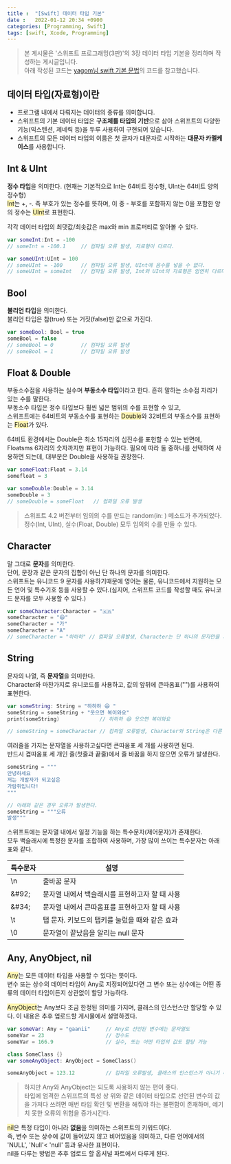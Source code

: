 ```yaml
---
title :  "[Swift] 데이터 타입 기본"
date :   2022-01-12 20:34 +0900
categories: [Programming, Swift]
tags: [swift, Xcode, Programming]
---
```


> 본 게시물은 '스위프트 프로그래밍(3판)'의 3장 데이터 타입 기본을 정리하며 작성하는 게시글입니다.  
> 아래 작성된 코드는 [yagom님 swift 기본 문법](https://github.com/yagom/swift_basic.git)의 코드를 참고했습니다.
> 
## 데이터 타입(자료형)이란 
- 프로그램 내에서 다뤄지는 데이터의 종류를 의미합니다.
- 스위프트의 기본 데이터 타입은 **구조체를 타입의 기반**으로 삼아 스위프트의 다양한 기능(익스텐션, 제네릭 등)을 두루 사용하여 구현되어 있습니다.
- 스위프트의 모든 데이터 타입의 이름은 첫 글자가 대문자로 시작하는 **대문자 카멜케이스**를 사용합니다. 


## Int & UInt
**정수 타입**을 의미한다. (현재는 기본적으로 Int는 64비트 정수형, UInt는 64비트 양의 정수형)  
<span style="background-color:#fff5b1">Int</span>는 +, -. 즉 부호가 있는 정수를 뜻하며, 이 중 - 부호를 포함하지 않는 0을 포함한 양의 정수는 <span style="background-color:#fff5b1">UInt</span>로 표현한다.

각각 데이터 타입의 최댓값/최솟값은 max와 min 프로퍼티로 알아볼 수 있다.
```swift
var someInt:Int = -100
// someInt = -100.1     // 컴파일 오류 발생, 자료형이 다르다.
```

```swift
var someUInt:UInt = 100
// someUInt = -100      // 컴파일 오류 발생, UInt에 음수를 넣을 수 없다.
// someUInt = someInt   // 컴파일 오류 발생, Int와 UInt의 자료형은 엄연히 다르다.
```

## Bool
**불리언 타입**을 의미한다.  
불리언 타입은 참(true) 또는 거짓(false)만 값으로 가진다.     
```swift
var someBool: Bool = true
someBool = false
// someBool = 0         // 컴파일 오류 발생
// someBool = 1         // 컴파일 오류 발생
```

## Float & Double
부동소수점을 사용하는 실수며 **부동소수 타입**이라고 한다. 흔히 말하는 소수점 자리가 있는 수를 말한다.  
부동소수 타입은 정수 타입보다 훨씬 넓은 범위의 수를 표현할 수 있고,   
스위프트에는 64비트의 부동소수를 표현하는 <span style="background-color:#fff5b1">Double</span>와 32비트의 부동소수를 표현하는 <span style="background-color:#fff5b1">Float</span>가 있다.  

64비트 환경에서는 Double은 최소 15자리의 십진수를 표헌할 수 있는 반면에, Floatsms 6자리의 숫자까지만 표현이 가능하다. 필요에 따라 둘 중하나를 선택하여 사용하면 되는데, 대부분은 Double을 사용하길 권장한다.

```swift
var someFloat:Float = 3.14
somefloat = 3

var someDouble:Double = 3.14
someDouble = 3
// someDouble = someFloat   // 컴파일 오류 발생
```

> 스위프트 4.2 버전부터 임의의 수를 만드는 random(in: ) 메소드가 추가되었다.  
> 정수(Int, UInt), 실수(Float, Double) 모두 임의의 수를 만들 수 있다.  


## Character
말 그대로 **문자**를 의미한다.   
단어, 문장과 같은 문자의 집합이 아닌 단 하나의 문자를 의미한다.   
스위프트는 유니코드 9 문자를 사용하기때문에 영어는 물론, 유니코드에서 지원하는 모든 언어 및 특수기호 등을 사용할 수 있다.(심지어, 스위프트 코드를 작성할 때도 유니코드 문자를 모두 사용할 수 있다.)
```swift
var someCharacter:Character = "🇰🇷"
someCharacter = "😄"
someCharacter = "가"
someCharacter = "A"
// someCharacter = "하하하" // 컴파일 오류발생, Character는 단 하나의 문자만을 의미하기 때문이다.
```

## String
문자의 나열, 즉 **문자열**을 의미한다.  
Character와 마찬가지로 유니코드를 사용하고, 값의 앞뒤에 큰따옴표("")를 사용하여 표현한다.
```swift
var someString: String = "하하하 😄 "
someString = someString + "웃으면 복이와요"
print(someString)             // 하하하 😄 웃으면 복이와요

// someString = someCharacter // 컴파일 오류발생, Character와 String은 다른 데이터 타입이다.
```
  

여러줄을 가지는 문자열을 사용하고싶다면 큰따옴표 세 개를 사용하면 된다.  
반드시 겹따옴표 세 개인 줄(첫줄과 끝줄)에서 줄 바꿈을 하지 않으면 오류가 발생한다.  
```swift
someString = """
안녕하세요
저는 개발자가 되고싶은
가람쥐입니다!
"""

// 아래와 같은 경우 오류가 발생한다.
someString = """오류
발생"""
```
  

스위프트에는 문자열 내에서 일정 기능을 하는 특수문자(제어문자)가 존재한다.  
모두 백슬래시에 특정한 문자를 조합하여 사용하며, 가장 많이 쓰이는 특수문자는 아래 표와 같다.

|특수문자|설명|
|------|------|
|\n|줄바꿈 문자|
|\&#92;|문자열 내에서 백슬래시를 표현하고자 할 때 사용|
|\&#34;|문자열 내에서 큰따옴표를 표현하고자 할 때 사용|
|\t|탭 문자. 키보드의 탭키를 눌렀을 때와 같은 효과|
|\0|문자열이 끝났음을 알리는 null 문자|

  

## Any, AnyObject, nil
<span style="background-color:#fff5b1">Any</span>는 모든 데이터 타입을 사용할 수 있다는 뜻이다.  
변수 또는 상수의 데이터 타입이 Any로 지정되어있다면 그 변수 또는 상수에는 어떤 종류의 데이터 타입이든지 상관없이 할당 가능하다.  

<span style="background-color:#fff5b1">AnyObject</span>는 Any보다 조금 한정된 의미를 가지며, 클래스의 인스턴스만 할당할 수 있다. 이 내용은 추후 업로드할 게시물에서 설명하겠다. 
```swift
var someVar: Any = "gaanii"     // Any로 선언된 변수에는 문자열도
someVar = 23                    // 정수도
someVar = 166.9                 // 실수, 또는 어떤 타입의 값도 할당 가능
```

```swift
class SomeClass {}
var someAnyObject: AnyObject = SomeClass()

someAnyObject = 123.12          // 컴파일 오류발생, 클래스의 인스턴스가 아니기 때문
```
> 하지만 Any와 AnyObject는 되도록 사용하지 않는 편이 좋다.  
> 타입에 엄격한 스위프트의 특성 상 위와 같은 데이터 타입으로 선언된 변수의 값을 가져다 쓰려면 매번 타입 확인 및 변환을 해줘야 하는 불편함이 존재하며, 예기치 못한 오류의 위험을 증가시킨다.

<span style="background-color:#fff5b1">nil</span>은 특정 타입이 아니라 **없음**을 의미하는 스위프트의 키워드이다.  
즉, 변수 또는 상수에 값이 들어있지 않고 비어있음을 의미하고, 다른 언어에서의 'NULL', 'Null'< 'null' 등과 유사한 표현이다.  
nil을 다루는 방법은 추후 업로드 할 옵셔널 파트에서 다루게 된다.